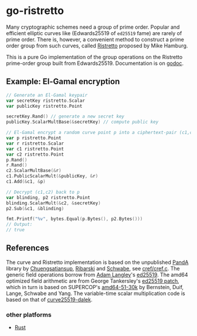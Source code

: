 go-ristretto
============

Many cryptographic schemes need a group of prime order.  Popular and
efficient elliptic curves like (Edwards25519 of `ed25519` fame) are
rarely of prime order.  There is, however, a convenient method
to construct a prime order group from such curves,
called [Ristretto](https://ristretto.group) proposed by Mike Hamburg.

This is a pure Go implementation of the group operations on the
Ristretto prime-order group built from Edwards25519.
Documentation is on [godoc](https://godoc.org/github.com/decentralisedkev/go-ristretto).

Example: El-Gamal encryption
----------------------------

```go
// Generate an El-Gamal keypair
var secretKey ristretto.Scalar
var publicKey ristretto.Point

secretKey.Rand() // generate a new secret key
publicKey.ScalarMultBase(&secretKey) // compute public key

// El-Gamal encrypt a random curve point p into a ciphertext-pair (c1,c2)
var p ristretto.Point
var r ristretto.Scalar
var c1 ristretto.Point
var c2 ristretto.Point
p.Rand()
r.Rand()
c2.ScalarMultBase(&r)
c1.PublicScalarMult(&publicKey, &r)
c1.Add(&c1, &p)

// Decrypt (c1,c2) back to p
var blinding, p2 ristretto.Point
blinding.ScalarMult(&c2, &secretKey)
p2.Sub(&c1, &blinding)

fmt.Printf("%v", bytes.Equal(p.Bytes(), p2.Bytes()))
// Output:
// true
```


References
----------

The curve and Ristretto implementation is based on the unpublished
[PandA](https://link.springer.com/chapter/10.1007/978-3-319-04873-4_14)
library by
[Chuengsatiansup](https://perso.ens-lyon.fr/chitchanok.chuengsatiansup/),
[Ribarski](http://panceribarski.com) and
[Schwabe](https://cryptojedi.org/peter/index.shtml),
see [cref/cref.c](cref/cref.c).  The generic field operations borrow
from [Adam Langley](https://www.imperialviolet.org)'s
[ed25519](http://github.com/agl/ed25519).
The amd64 optimized field arithmetic are from George Tankersley's
[ed25519 patch](https://go-review.googlesource.com/c/crypto/+/71950),
which in turn is based on SUPERCOP's
[amd64-51-30k](https://github.com/floodyberry/supercop/tree/master/crypto_sign/ed25519/amd64-51-30k)
by Bernstein, Duif, Lange, Schwabe and Yang.
The variable-time scalar multiplication code is based on that
of [curve25519-dalek](https://github.com/dalek-cryptography/curve25519-dalek).

### other platforms
* [Rust](https://github.com/dalek-cryptography/curve25519-dalek)
